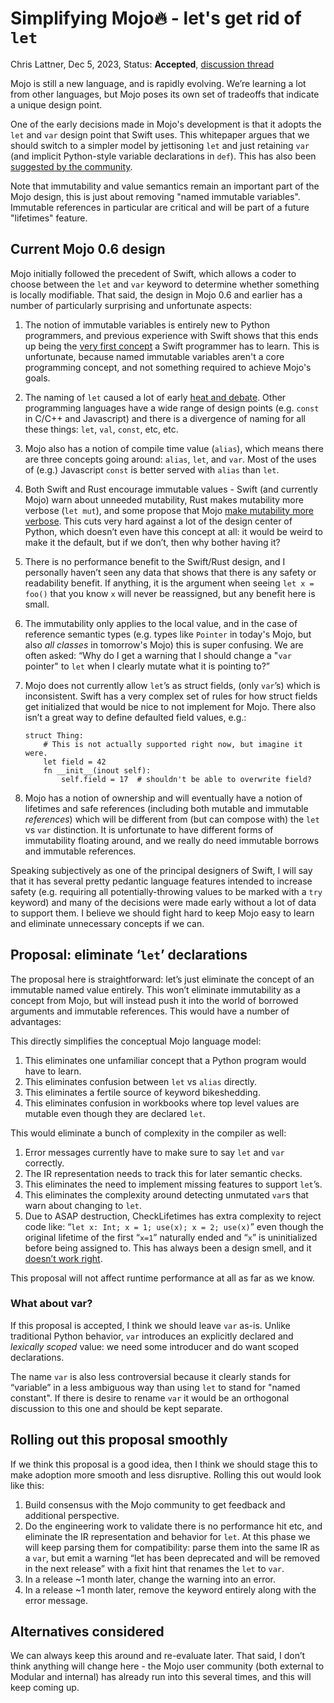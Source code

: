 # Simplifying Mojo🔥 - let's get rid of `let`

Chris Lattner, Dec 5, 2023, Status: **Accepted**, [discussion thread](https://github.com/modularml/mojo/discussions/1456#discussioncomment-8358722)

Mojo is still a new language, and is rapidly evolving.  We’re learning a lot
from other languages, but Mojo poses its own set of tradeoffs that indicate a
unique design point.

One of the early decisions made in Mojo's development is that it adopts the
`let` and `var` design point that Swift uses.  This whitepaper argues that we
should switch to a simpler model by jettisoning `let` and just retaining `var`
(and implicit Python-style variable declarations in `def`).  This has also been
[suggested by the community](https://github.com/modularml/mojo/issues/1205).

Note that immutability and value semantics remain an important part of the Mojo
design, this is just about removing "named immutable variables".  Immutable
references in particular are critical and will be part of a future "lifetimes"
feature.

## Current Mojo 0.6 design

Mojo initially followed the precedent of Swift, which allows a coder to choose
between the `let` and `var` keyword to determine whether something is locally
modifiable.  That said, the design in Mojo 0.6 and earlier has a number of
particularly surprising and unfortunate aspects:

1. The notion of immutable variables is entirely new to Python programmers, and
previous experience with Swift shows that this ends up being the [very first concept](https://docs.swift.org/swift-book/documentation/the-swift-programming-language/thebasics/#Constants-and-Variables)
a Swift programmer has to learn.  This is unfortunate, because named immutable
variables aren't a core programming concept, and not something required
to achieve Mojo's goals.

2. The naming of `let` caused a lot of early [heat and
debate](https://github.com/modularml/mojo/discussions/120). Other programming
languages have a wide range of design points (e.g. `const` in C/C++ and
Javascript) and there is a divergence of naming for all these things:
`let`, `val`, `const`, etc, etc.

3. Mojo also has a notion of compile time value (`alias`), which means there are
three concepts going around: `alias`, `let`, and `var`.  Most of the uses of
(e.g.) Javascript `const` is better served with `alias` than `let`.

4. Both Swift and Rust encourage immutable values - Swift (and currently Mojo)
warn about unneeded mutability, Rust makes mutability more verbose (`let mut`),
and some propose that Mojo [make mutability more
verbose](https://github.com/modularml/mojo/issues/451).  This cuts very hard
against a lot of the design center of Python, which doesn’t even have this
concept at all: it would be weird to make it the default, but if we don’t,
then why bother having it?

5. There is no performance benefit to the Swift/Rust design, and I personally
haven’t seen any data that shows that there is any safety or readability
benefit.  If anything, it is the argument when seeing `let x = foo()` that you
know `x` will never be reassigned, but any benefit here is small.

6. The immutability only applies to the local value, and in the case of
reference semantic types (e.g. types like `Pointer` in today's Mojo, but also
*all classes* in tomorrow's Mojo) this is super confusing.  We are often asked:
“Why do I get a warning that I should change a "`var` pointer" to `let` when I
clearly mutate what it is pointing to?”

7. Mojo does not currently allow `let`’s as struct fields, (only `var`’s) which
is inconsistent.  Swift has a very complex set of rules for how struct fields
get initialized that would be nice to not implement for Mojo.  There also isn’t
a great way to define defaulted field values, e.g.:

   ```mojo
   struct Thing:
       # This is not actually supported right now, but imagine it were.
       let field = 42
       fn __init__(inout self):
           self.field = 17  # shouldn't be able to overwrite field?
   ```

8. Mojo has a notion of ownership and will eventually have a notion of lifetimes
and safe references (including both mutable and immutable *references*) which
will be different from (but can compose with) the `let` vs `var` distinction.
It is unfortunate to have different forms of immutability floating around, and
we really do need immutable borrows and immutable references.

Speaking subjectively as one of the principal designers of Swift, I will say
that it has several pretty pedantic language features intended to increase
safety (e.g. requiring all potentially-throwing values to be marked with a `try`
keyword) and many of the decisions were made early without a lot of data to
support them.  I believe we should fight hard to keep Mojo easy to learn and
eliminate unnecessary concepts if we can.

## Proposal: eliminate ‘`let`’ declarations

The proposal here is straightforward: let’s just eliminate the concept of an
immutable named value entirely.  This won’t eliminate immutability as a concept
from Mojo, but will instead push it into the world of borrowed arguments and
immutable references.  This would have a number of advantages:

This directly simplifies the conceptual Mojo language model:

1. This eliminates one unfamiliar concept that a Python program would have to
   learn.
2. This eliminates confusion between `let` vs `alias` directly.
3. This eliminates a fertile source of keyword bikeshedding.
4. This eliminates confusion in workbooks where top level values are mutable
   even though they are declared `let`.

This would eliminate a bunch of complexity in the compiler as well:

1. Error messages currently have to make sure to say `let` and `var` correctly.
2. The IR representation needs to track this for later semantic checks.
3. This eliminates the need to implement missing features to support `let`’s.
4. This eliminates the complexity around detecting unmutated `var`s that warn
   about changing to `let`.
5. Due to ASAP destruction, CheckLifetimes has extra complexity to reject code
   like: “`let x: Int; x = 1; use(x); x = 2; use(x)`” even though the original
   lifetime of the first “`x=1`” naturally ended and “`x`” is uninitialized
   before being assigned to.  This has always been a design smell, and it
   [doesn’t work right](https://github.com/modularml/mojo/issues/1414).

This proposal will not affect runtime performance at all as far as we know.

### What about var?

If this proposal is accepted, I think we should leave `var` as-is.  Unlike
traditional Python behavior, `var` introduces an explicitly declared and
*lexically scoped* value: we need some introducer and do want scoped
declarations.

The name `var` is also less controversial because it clearly stands for
“variable” in a less ambiguous way than using `let` to stand for "named
constant".  If there is desire to rename `var` it would be an orthogonal
discussion to this one and should be kept separate.

## Rolling out this proposal smoothly

If we think this proposal is a good idea, then I think we should stage this to
make adoption more smooth and less disruptive. Rolling this out would look like
this:

1. Build consensus with the Mojo community to get feedback and additional
   perspective.
2. Do the engineering work to validate there is no performance hit etc, and
   eliminate the IR representation and behavior for `let`.  At this phase we
   will keep parsing them for compatibility: parse them into the same IR as a
   `var`, but emit a warning “let has been deprecated and will be removed in
   the next release” with a fixit hint that renames the `let` to `var`.
3. In a release ~1 month later, change the warning into an error.
4. In a release ~1 month later, remove the keyword entirely along with the error
   message.

## Alternatives considered

We can always keep this around and re-evaluate later.  That said, I don’t think
anything will change here - the Mojo user community (both external to Modular
and internal) has already run into this several times, and this will keep coming
up.
